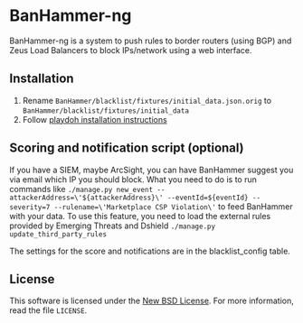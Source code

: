 BanHammer-ng
============

BanHammer-ng is a system to push rules to border routers (using BGP) and Zeus Load Balancers to block IPs/network using a web interface.

Installation
------------

1. Rename `BanHammer/blacklist/fixtures/initial_data.json.orig` to `BanHammer/blacklist/fixtures/initial_data`
2. Follow [playdoh installation instructions](http://playdoh.readthedocs.org/en/latest/getting-started/installation.html)

Scoring and notification script (optional)
------------------------------------------

If you have a SIEM, maybe ArcSight, you can have BanHammer suggest you via email which IP you should block.
What you need to do is to run commands like `./manage.py new_event --attackerAddress=\'${attackerAddress}\' --eventId=${eventId} --severity=7 --rulename=\'Marketplace CSP Violation\'`
to feed BanHammer with your data.
To use this feature, you need to load the external rules provided by Emerging Threats and Dshield `./manage.py update_third_party_rules`

The settings for the score and notifications are in the blacklist_config table.

License
-------
This software is licensed under the [New BSD License][BSD]. For more
information, read the file ``LICENSE``.

[BSD]: http://creativecommons.org/licenses/BSD/
